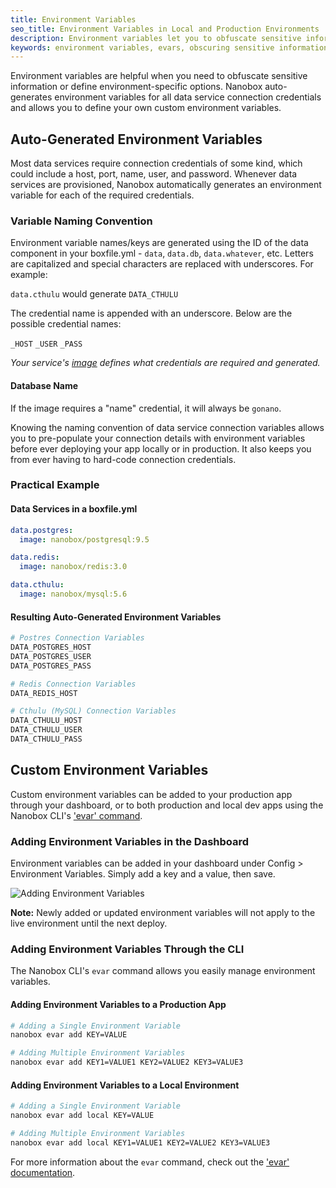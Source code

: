 ```yaml
---
title: Environment Variables
seo_title: Environment Variables in Local and Production Environments
description: Environment variables let you to obfuscate sensitive information or define environment-specific options. Managing evars with Nanobox is simple.
keywords: environment variables, evars, obscuring sensitive information
---
```


Environment variables are helpful when you need to obfuscate sensitive information or define environment-specific options. Nanobox auto-generates environment variables for all data service connection credentials and allows you to define your own custom environment variables.

## Auto-Generated Environment Variables
Most data services require connection credentials of some kind, which could include a host, port, name, user, and password. Whenever data services are provisioned, Nanobox automatically generates an environment variable for each of the required credentials.

### Variable Naming Convention
Environment variable names/keys are generated using the ID of the data component in your boxfile.yml - `data`, `data.db`, `data.whatever`, etc. Letters are capitalized and special characters are replaced with underscores. For example:

`data.cthulu` would generate `DATA_CTHULU`

The credential name is appended with an underscore. Below are the possible credential names:

`_HOST` `_USER` `_PASS`

*Your service's [image](/images/) defines what credentials are required and generated.*

#### Database Name
If the image requires a "name" credential, it will always be `gonano`.

Knowing the naming convention of data service connection variables allows you to pre-populate your connection details with environment variables before ever deploying your app locally or in production. It also keeps you from ever having to hard-code connection credentials.

### Practical Example

#### Data Services in a boxfile.yml
```yaml
data.postgres:
  image: nanobox/postgresql:9.5

data.redis:
  image: nanobox/redis:3.0

data.cthulu:
  image: nanobox/mysql:5.6
```

#### Resulting Auto-Generated Environment Variables
```bash
# Postres Connection Variables
DATA_POSTGRES_HOST
DATA_POSTGRES_USER
DATA_POSTGRES_PASS

# Redis Connection Variables
DATA_REDIS_HOST

# Cthulu (MySQL) Connection Variables
DATA_CTHULU_HOST
DATA_CTHULU_USER
DATA_CTHULU_PASS
```

## Custom Environment Variables
Custom environment variables can be added to your production app through your dashboard, or to both production and local dev apps using the Nanobox CLI's ['evar' command](/cli/evar/).

### Adding Environment Variables in the Dashboard
Environment variables can be added in your dashboard under Config > Environment Variables. Simply add a key and a value, then save.

![Adding Environment Variables](/assets/images/evar-add.png)

**Note:** Newly added or updated environment variables will not apply to the live environment until the next deploy.

### Adding Environment Variables Through the CLI
The Nanobox CLI's `evar` command allows you easily manage environment variables.

#### Adding Environment Variables to a Production App
```bash
# Adding a Single Environment Variable
nanobox evar add KEY=VALUE

# Adding Multiple Environment Variables
nanobox evar add KEY1=VALUE1 KEY2=VALUE2 KEY3=VALUE3
```

#### Adding Environment Variables to a Local Environment
```bash
# Adding a Single Environment Variable
nanobox evar add local KEY=VALUE

# Adding Multiple Environment Variables
nanobox evar add local KEY1=VALUE1 KEY2=VALUE2 KEY3=VALUE3
```

For more information about the `evar` command, check out the ['evar' documentation](/cli/evar/).
